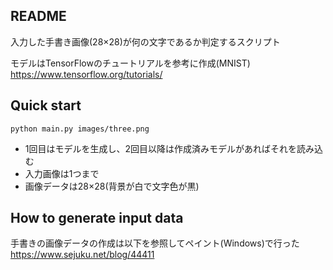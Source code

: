 ## README
入力した手書き画像(28×28)が何の文字であるか判定するスクリプト

モデルはTensorFlowのチュートリアルを参考に作成(MNIST)
https://www.tensorflow.org/tutorials/

## Quick start
`python main.py images/three.png`

* 1回目はモデルを生成し、2回目以降は作成済みモデルがあればそれを読み込む
* 入力画像は1つまで
* 画像データは28×28(背景が白で文字色が黒)

## How to generate input data
手書きの画像データの作成は以下を参照してペイント(Windows)で行った
https://www.sejuku.net/blog/44411